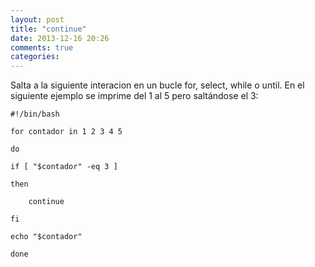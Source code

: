 ```yaml
---
layout: post
title: "continue"
date: 2013-12-16 20:26
comments: true
categories: 
---
```

Salta a la siguiente interacion en un bucle for, select, while o until. En el siguiente ejemplo se imprime del 1 al 5 pero saltándose el 3:

	#!/bin/bash

	for contador in 1 2 3 4 5

	do

	if [ "$contador" -eq 3 ]

	then

		continue

	fi

	echo "$contador"

	done


